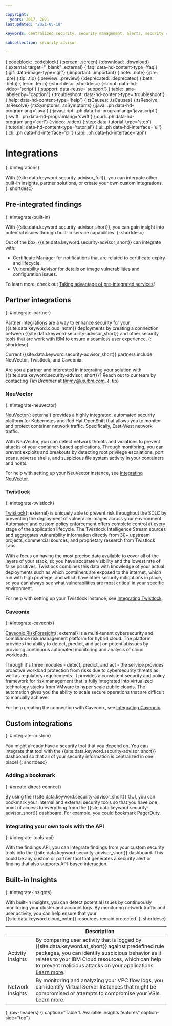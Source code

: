 ```yaml
---

copyright:
  years: 2017, 2021
lastupdated: "2021-05-18"

keywords: Centralized security, security management, alerts, security risk, insights, threat detection

subcollection: security-advisor

---
```


{:codeblock: .codeblock}
{:screen: .screen}
{:download: .download}
{:external: target="_blank" .external}
{:faq: data-hd-content-type='faq'}
{:gif: data-image-type='gif'}
{:important: .important}
{:note: .note}
{:pre: .pre}
{:tip: .tip}
{:preview: .preview}
{:deprecated: .deprecated}
{:beta: .beta}
{:term: .term}
{:shortdesc: .shortdesc}
{:script: data-hd-video='script'}
{:support: data-reuse='support'}
{:table: .aria-labeledby="caption"}
{:troubleshoot: data-hd-content-type='troubleshoot'}
{:help: data-hd-content-type='help'}
{:tsCauses: .tsCauses}
{:tsResolve: .tsResolve}
{:tsSymptoms: .tsSymptoms}
{:java: .ph data-hd-programlang='java'}
{:javascript: .ph data-hd-programlang='javascript'}
{:swift: .ph data-hd-programlang='swift'}
{:curl: .ph data-hd-programlang='curl'}
{:video: .video}
{:step: data-tutorial-type='step'}
{:tutorial: data-hd-content-type='tutorial'}
{:ui: .ph data-hd-interface='ui'}
{:cli: .ph data-hd-interface='cli'}
{:api: .ph data-hd-interface='api'}


# Integrations
{: #integrations}

With {{site.data.keyword.security-advisor_full}}, you can integrate other built-in insights, partner solutions, or create your own custom integrations.
{: shortdesc}


## Pre-integrated findings
{: #integrate-built-in}

With {{site.data.keyword.security-advisor_short}}, you can gain insight into potential issues through built-in service capabilities.
{: shortdesc}


Out of the box, {{site.data.keyword.security-advisor_short}} can integrate with:

* Certificate Manager for notifications that are related to certificate expiry and lifecycle.
* Vulnerability Advisor for details on image vulnerabilities and configuration issues.

To learn more, check out [Taking advantage of pre-integrated services](/docs/security-advisor?topic=security-advisor-setup-services)!


## Partner integrations
{: #integrate-partner}

Partner integrations are a way to enhance security for your {{site.data.keyword.cloud_notm}} deployments by creating a connection between {{site.data.keyword.security-advisor_short}} and other security tools that are work with IBM to ensure a seamless user experience.
{: shortdesc}

Current {{site.data.keyword.security-advisor_short}} partners include NeuVector, Twistlock, and Caveonix.

Are you a partner and interested in integrating your solution with {{site.data.keyword.security-advisor_short}}? Reach out to our team by contacting *Tim Brantner* at *timmy@us.ibm.com*.
{: tip}

### NeuVector
{: #integrate-neuvector}

[NeuVector](https://neuvector.com/){: external} provides a highly integrated, automated security platform for Kubernetes and Red Hat OpenShift that allows you to monitor and protect container network traffic. Specifically, East-West network traffic.

With NeuVector, you can detect network threats and violations to prevent attacks of your container-based applications. Through monitoring, you can prevent exploits and breakouts by detecting root privilege escalations, port scans, reverse shells, and suspicious file system activity in your containers and hosts.

For help with setting up your NeuVector instance, see [Integrating NeuVector](/docs/security-advisor?topic=security-advisor-setup-neuvector).


### Twistlock
{: #integrate-twistlock}

[Twistlock](https://www.twistlock.com){: external} is uniquely able to prevent risk throughout the SDLC by preventing the deployment of vulnerable images across your environment. Automated and custom policy enforcement offers complete control at every stage of the application lifecycle. The Twistlock Intelligence Stream sources and aggregates vulnerability information directly from 30+ upstream projects, commercial sources, and proprietary research from Twistlock Labs.

With a focus on having the most precise data available to cover all of the layers of your stack, so you have accurate visibility and the lowest rate of false positives. Twistlock combines this data with knowledge of your actual deployments such as which containers are exposed to the internet, which run with high privilege, and which have other security mitigations in place, so you can always see what vulnerabilities are most critical in your specific environment.

For help with setting up your Twistlock instance, see [Integrating Twistlock](/docs/security-advisor?topic=security-advisor-setup-twistlock).


### Caveonix
{: #integrate-caveonix}

[Caveonix RiskForesight](https://www.caveonix.com/){: external} is a multi-tenant cybersecurity and compliance risk management platform for hybrid cloud. The platform provides the ability to detect, predict, and act on potential issues by providing continuous automated monitoring and analysis of cloud workloads.

Through it's three modules - detect, predict, and act - the service provides proactive workload protection from risks due to cybersecurity threats as well as regulatory requirements. It provides a consistent security and policy framework for risk management that is fully integrated into virtualized technology stacks from VMware to hyper scale public clouds. The automation gives you the ability to scale secure operations that are difficult to manually achieve.

For help creating the connection with Caveonix, see [Integrating Caveonix](/docs/security-advisor?topic=security-advisor-setup-caveonix).



## Custom integrations
{: #integrate-custom}

You might already have a security tool that you depend on. You can integrate that tool with the {{site.data.keyword.security-advisor_short}} dashboard so that all of your security information is centralized in one place!
{: shortdesc}

### Adding a bookmark
{: #create-direct-connect}

By using the {{site.data.keyword.security-advisor_short}} GUI, you can bookmark your internal and external security tools so that you have one point of access to everything from the {{site.data.keyword.security-advisor_short}} dashboard. For example, you could bookmark PagerDuty.

### Integrating your own tools with the API
{: #integrate-tools-api}

With the findings API, you can integrate findings from your custom security tools into the {{site.data.keyword.security-advisor_short}} dashboard. This could be any custom or partner tool that generates a security alert or finding that also supports API-based interaction.

## Built-in Insights
{: #integrate-insights}

With built-in insights, you can detect potential issues by continuously monitoring your cluster and account logs. By monitoring network traffic and user activity, you can help ensure that your {{site.data.keyword.cloud_notm}} resources remain protected.
{: shortdesc}


|                  | Description |
|------------------|-------------|
| Activity Insights | By comparing user activity that is logged by {{site.data.keyword.at_short}} against predefined rule packages, you can identify suspicious behavior as it relates to your IBM Cloud resources, which can help to prevent malicious attacks on your applications. [Learn more](/docs/security-advisor?topic=security-advisor-setup-activity). |
| Network Insights | By monitoring and analyzing your VPC flow logs, you can identify Virtual Server Instances that might be compromised or attempts to compromise your VSIs. [Learn more](/docs/security-advisor?topic=security-advisor-setup-network).|
{: row-headers}
{: caption="Table 1. Available insights features" caption-side="top"}



